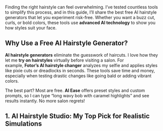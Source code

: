 <!-- wp:paragraph -->
<p>Finding the right hairstyle can feel overwhelming. I’ve tested countless tools to simplify this process, and in this guide, I’ll share the best free AI hairstyle generators that let you experiment risk-free. Whether you want a buzz cut, curls, or bold colors, these tools use&nbsp;<strong>advanced AI technology</strong>&nbsp;to show you how styles suit your face.</p>
<!-- /wp:paragraph -->

<!-- wp:heading -->
<h2 class="wp-block-heading">Why Use a Free AI Hairstyle Generator?</h2>
<!-- /wp:heading -->

<!-- wp:paragraph -->
<p><strong>AI hairstyle generators</strong> eliminate the guesswork of haircuts. I love how they let me <strong>try on hairstyles</strong> virtually before visiting a salon. For example, <strong>Fotor’s AI hairstyle changer</strong> analyzes my selfie and applies styles like pixie cuts or dreadlocks in seconds. These tools save time and money, especially when testing drastic changes like going bald or adding vibrant colors.</p>
<!-- /wp:paragraph -->

<!-- wp:paragraph -->
<p>The best part? Most are free. <strong>AI Ease</strong> offers preset styles and custom prompts, so I can type “long wavy bob with caramel highlights” and see results instantly. No more salon regrets!</p>
<!-- /wp:paragraph -->

<!-- wp:heading -->
<h2 class="wp-block-heading">1.&nbsp;AI Hairstyle Studio: My Top Pick for Realistic Simulations</h2>
<!-- /wp:heading -->

<!-- wp:html -->
<script src="https://www.aihairstylestudio.com/embedMiniscreen.js">[/script]
<!-- /wp:html -->

<!-- wp:paragraph -->
<p><strong><a href="https://www.aihairstylestudio.com/" data-type="link" data-id="https://www.aihairstylestudio.com/">AI Hairstyle Studio</a></strong> tops my list for its lifelike <strong>virtual hairstyle try-on</strong>. While testing it, I uploaded a photo and tried over 60 styles, from sleek bobs to textured male hairstyles. The AI adjusted each look to my face shape, making it easy to <strong>find the perfect hairstyle</strong>.</p>
<!-- /wp:paragraph -->

<!-- wp:heading -->
<h2 class="wp-block-heading">Pros:</h2>
<!-- /wp:heading -->

<!-- wp:list -->
<ul class="wp-block-list"><!-- wp:list-item -->
<li><strong>Realistic previews</strong> with high-resolution details.</li>
<!-- /wp:list-item -->

<!-- wp:list-item -->
<li><strong>Diverse options</strong> for men and women, including bold colors.</li>
<!-- /wp:list-item -->

<!-- wp:list-item -->
<li>User-friendly interface for quick edits.</li>
<!-- /wp:list-item --></ul>
<!-- /wp:list -->

<!-- wp:heading -->
<h2 class="wp-block-heading">Cons:</h2>
<!-- /wp:heading -->

<!-- wp:list -->
<ul class="wp-block-list"><!-- wp:list-item -->
<li>Requires high-quality selfies for best results.</li>
<!-- /wp:list-item -->

<!-- wp:list-item -->
<li>Custom styles require a paid plan.</li>
<!-- /wp:list-item --></ul>
<!-- /wp:list -->

<!-- wp:paragraph -->
<p>I recommend this tool for its precision. It even simulates how light interacts with hair textures, so I knew exactly how my new curls would catch the sun.</p>
<!-- /wp:paragraph -->

<!-- wp:heading -->
<h2 class="wp-block-heading">2.&nbsp;Fotor’s AI Hairstyle Changer: Best for Quick Experiments</h2>
<!-- /wp:heading -->

<!-- wp:paragraph -->
<p>Fotor’s <strong>free AI hairstyle generator</strong> is my go-to for speed. I dragged my photo into their simulator and cycled through buzz cuts, afros, and lobs in under 10 seconds. The <strong>hair color changer</strong> is a standout—I tested rose-gold streaks and espresso-brown tones without damaging my hair.</p>
<!-- /wp:paragraph -->

<!-- wp:heading -->
<h2 class="wp-block-heading">Key Features:</h2>
<!-- /wp:heading -->

<!-- wp:list -->
<ul class="wp-block-list"><!-- wp:list-item -->
<li><strong>20+ preset styles</strong> for casual users.</li>
<!-- /wp:list-item -->

<!-- wp:list-item -->
<li><strong>AI-powered adjustments</strong> that match facial contours.</li>
<!-- /wp:list-item -->

<!-- wp:list-item -->
<li>Free credits to test premium looks.</li>
<!-- /wp:list-item --></ul>
<!-- /wp:list -->

<!-- wp:paragraph -->
<p>While the free version suffices, upgrading unlocks&nbsp;<strong>priority processing</strong>—ideal for last-minute makeover decisions.</p>
<!-- /wp:paragraph -->

<!-- wp:heading -->
<h2 class="wp-block-heading">3.&nbsp;AI Ease: Custom Hairstyles via Text Prompts</h2>
<!-- /wp:heading -->

<!-- wp:paragraph -->
<p>Want a hyper-specific look? <strong>AI Ease</strong> lets you describe styles in plain text. I typed “messy beach waves with honey balayage,” and its <strong>AI haircut simulator</strong> delivered spot-on results. The “Custom” mode even adjusts hair density and parting.</p>
<!-- /wp:paragraph -->

<!-- wp:heading -->
<h2 class="wp-block-heading">Why It Stands Out:</h2>
<!-- /wp:heading -->

<!-- wp:list -->
<ul class="wp-block-list"><!-- wp:list-item -->
<li><strong>Text-to-hairstyle</strong> technology for bespoke designs.</li>
<!-- /wp:list-item -->

<!-- wp:list-item -->
<li>Separate filters for <strong>male hairstyles</strong> (e.g., slicked-back undercuts) and feminine cuts.</li>
<!-- /wp:list-item -->

<!-- wp:list-item -->
<li>Free downloads for sharing on social media.</li>
<!-- /wp:list-item --></ul>
<!-- /wp:list -->

<!-- wp:paragraph -->
<p>It’s perfect for testing&nbsp;<strong>hairstyles for men and women</strong>&nbsp;without relying on generic templates.</p>
<!-- /wp:paragraph -->

<!-- wp:heading -->
<h2 class="wp-block-heading">4.&nbsp;BarberGPT: AI-Powered Stylist for Men</h2>
<!-- /wp:heading -->

<!-- wp:paragraph -->
<p><strong>BarberGPT.ai</strong> specializes in <strong>male hairstyles</strong>. I uploaded a photo, highlighted my hairline, and generated everything from fade cuts to retro pompadours. The tool’s <strong>simulator</strong> provided side-by-side comparisons, so I could see how a crew cut balanced my jawline.</p>
<!-- /wp:paragraph -->

<!-- wp:heading -->
<h2 class="wp-block-heading">Highlights:</h2>
<!-- /wp:heading -->

<!-- wp:list -->
<ul class="wp-block-list"><!-- wp:list-item -->
<li>Focus on <strong>diverse male hairstyles</strong> (e.g., quiffs, textured crops).</li>
<!-- /wp:list-item -->

<!-- wp:list-item -->
<li>Secure uploads with instant deletions post-editing.</li>
<!-- /wp:list-item -->

<!-- wp:list-item -->
<li>No sign-up required.</li>
<!-- /wp:list-item --></ul>
<!-- /wp:list -->

<!-- wp:paragraph -->
<p>This tool is a game-changer for men hesitant to ditch their go-to style.</p>
<!-- /wp:paragraph -->

<!-- wp:heading -->
<h2 class="wp-block-heading">How to Choose the Right AI Hairstyle Tool</h2>
<!-- /wp:heading -->

<!-- wp:heading -->
<h2 class="wp-block-heading">Consider Your Needs:</h2>
<!-- /wp:heading -->

<!-- wp:list -->
<ul class="wp-block-list"><!-- wp:list-item -->
<li><strong>Speed</strong>: Fotor and BarberGPT deliver results in seconds.</li>
<!-- /wp:list-item -->

<!-- wp:list-item -->
<li><strong>Customization</strong>: AI Ease and AI Hairstyle Studio offer detailed edits.</li>
<!-- /wp:list-item -->

<!-- wp:list-item -->
<li><strong>Hair Color Testing</strong>: Look for built-in <strong>hair color changers</strong>.</li>
<!-- /wp:list-item --></ul>
<!-- /wp:list -->

<!-- wp:paragraph -->
<p>I always use well-lit, front-facing photos for accurate simulations. Apps like <strong><a href="https://play.google.com/store/apps/details?id=com.devzam.makebald&amp;pcampaignid=web_share" data-type="link" data-id="https://play.google.com/store/apps/details?id=com.devzam.makebald&amp;pcampaignid=web_share">Hairstyle AI</a></strong> struggle with angled or low-quality shots.</p>
<!-- /wp:paragraph -->

<!-- wp:heading -->
<h2 class="wp-block-heading">Final Thoughts: Embrace Virtual Hair Experiments</h2>
<!-- /wp:heading -->

<!-- wp:paragraph -->
<p>Free <strong>AI hairstyle generators</strong> revolutionize how we approach haircuts. My top pick, <strong><a href="https://www.aihairstylestudio.com/" data-type="link" data-id="https://www.aihairstylestudio.com/">AI Hairstyle Studio</a></strong>, combines realism with versatility, but tools like Fotor and AI Ease are stellar alternatives. Next time you crave a change, <strong>try on hairstyles for free</strong> first—your future self will thank you!</p>
<!-- /wp:paragraph -->

<!-- wp:paragraph -->
<p>Ready to transform? Upload your photo and let AI handle the rest.</p>
<!-- /wp:paragraph -->

<!-- wp:paragraph -->
<p></p>
<!-- /wp:paragraph -->
# .github
